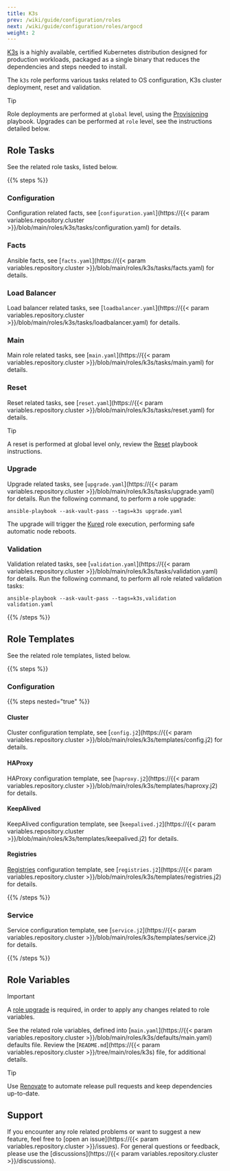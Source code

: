```yaml
---
title: K3s
prev: /wiki/guide/configuration/roles
next: /wiki/guide/configuration/roles/argocd
weight: 2
---
```


[K3s](https://k3s.io) is a highly available, certified Kubernetes distribution designed for production workloads, packaged as a single binary that reduces the dependencies and steps needed to install.

The `k3s` role performs various tasks related to OS configuration, K3s cluster deployment, reset and validation.

> [!TIP]
> Role deployments are performed at `global` level, using the [Provisioning](/k3s-cluster/wiki/guide/playbooks/provisioning) playbook. Upgrades can be performed at `role` level, see the instructions detailed below.

<!--more-->

## Role Tasks

See the related role tasks, listed below.

{{% steps %}}

### Configuration

Configuration related facts, see [`configuration.yaml`](https://{{< param variables.repository.cluster >}}/blob/main/roles/k3s/tasks/configuration.yaml) for details.

### Facts

Ansible facts, see [`facts.yaml`](https://{{< param variables.repository.cluster >}}/blob/main/roles/k3s/tasks/facts.yaml) for details.

### Load Balancer

Load balancer related tasks, see [`loadbalancer.yaml`](https://{{< param variables.repository.cluster >}}/blob/main/roles/k3s/tasks/loadbalancer.yaml) for details.

### Main

Main role related tasks, see [`main.yaml`](https://{{< param variables.repository.cluster >}}/blob/main/roles/k3s/tasks/main.yaml) for details.

### Reset

Reset related tasks, see [`reset.yaml`](https://{{< param variables.repository.cluster >}}/blob/main/roles/k3s/tasks/reset.yaml) for details.

> [!TIP]
> A reset is performed at global level only, review the [Reset](/k3s-cluster/wiki/guide/playbooks/reset) playbook instructions.

### Upgrade

Upgrade related tasks, see [`upgrade.yaml`](https://{{< param variables.repository.cluster >}}/blob/main/roles/k3s/tasks/upgrade.yaml) for details. Run the following command, to perform a role upgrade:

```shell
ansible-playbook --ask-vault-pass --tags=k3s upgrade.yaml
```

The upgrade will trigger the [Kured](/k3s-cluster/wiki/guide/configuration/roles/kured) role execution, performing safe automatic node reboots.

### Validation

Validation related tasks, see [`validation.yaml`](https://{{< param variables.repository.cluster >}}/blob/main/roles/k3s/tasks/validation.yaml) for details. Run the following command, to perform all role related validation tasks:

```shell
ansible-playbook --ask-vault-pass --tags=k3s,validation validation.yaml
```

{{% /steps %}}

## Role Templates

See the related role templates, listed below.

{{% steps %}}

### Configuration

{{% steps nested="true" %}}

#### Cluster

Cluster configuration template, see [`config.j2`](https://{{< param variables.repository.cluster >}}/blob/main/roles/k3s/templates/config.j2) for details.

#### HAProxy

HAProxy configuration template, see [`haproxy.j2`](https://{{< param variables.repository.cluster >}}/blob/main/roles/k3s/templates/haproxy.j2) for details.

#### KeepAlived

KeepAlived configuration template, see [`keepalived.j2`](https://{{< param variables.repository.cluster >}}/blob/main/roles/k3s/templates/keepalived.j2) for details.

#### Registries

[Registries](https://docs.k3s.io/installation/registry-mirror) configuration template, see [`registries.j2`](https://{{< param variables.repository.cluster >}}/blob/main/roles/k3s/templates/registries.j2) for details.

{{% /steps %}}

### Service

Service configuration template, see [`service.j2`](https://{{< param variables.repository.cluster >}}/blob/main/roles/k3s/templates/service.j2) for details.

{{% /steps %}}

## Role Variables

> [!IMPORTANT]
> A [role upgrade](/k3s-cluster/wiki/guide/configuration/roles/k3s/#upgrade) is required, in order to apply any changes related to role variables.

See the related role variables, defined into [`main.yaml`](https://{{< param variables.repository.cluster >}}/blob/main/roles/k3s/defaults/main.yaml) defaults file. Review the [`README.md`](https://{{< param variables.repository.cluster >}}/tree/main/roles/k3s) file, for additional details.

> [!TIP]
> Use [Renovate](/k3s-cluster/tutorials/handbook/tools/#renovate) to automate release pull requests and keep dependencies up-to-date.

## Support

If you encounter any role related problems or want to suggest a new feature, feel free to [open an issue](https://{{< param variables.repository.cluster >}}/issues). For general questions or feedback, please use the [discussions](https://{{< param variables.repository.cluster >}}/discussions).
